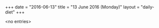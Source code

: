 +++
date = "2016-06-13"
title = "13 June 2016 (Monday)"
layout = "daily-diet"
+++

<p>&lt;no entries&gt;</p>